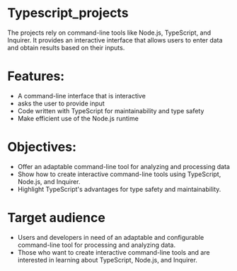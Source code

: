 # Typescript_projects

The projects rely on command-line tools like Node.js, TypeScript, and Inquirer. It provides an interactive interface that allows users to enter data and obtain results based on their inputs. 

# Features:

- A command-line interface that is interactive 
- asks the user to provide input
- Code written with TypeScript for maintainability and type safety
- Make efficient use of the Node.js runtime
  
# Objectives:

- Offer an adaptable command-line tool for analyzing and processing data
- Show how to create interactive command-line tools using TypeScript, Node.js, and Inquirer.
- Highlight TypeScript's advantages for type safety and maintainability.

# Target audience

- Users and developers in need of an adaptable and configurable command-line tool for processing and analyzing data.
- Those who want to create interactive command-line tools and are interested in learning about TypeScript, Node.js, and Inquirer.


